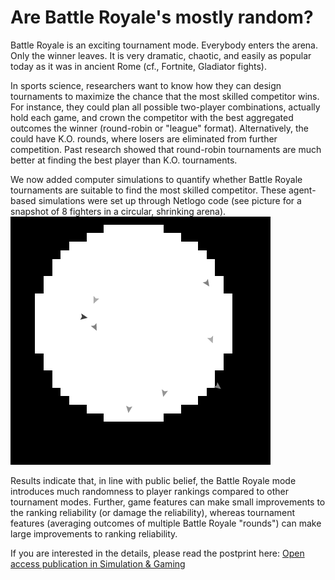 <h1> Are Battle Royale's mostly random? </h1>

Battle Royale is an exciting tournament mode. Everybody enters the arena. Only the winner leaves. It is very dramatic, chaotic, and easily as popular today as it was in ancient Rome (cf., Fortnite, Gladiator fights).

In sports science, researchers want to know how they can design tournaments to maximize the chance that the most skilled competitor wins. For instance, they could plan all possible two-player combinations, actually hold each game, and crown the competitor with the best aggregated outcomes the winner (round-robin or "league" format). Alternatively, the could have K.O. rounds, where losers are eliminated from further competition. Past research showed that round-robin tournaments are much better at finding the best player than K.O. tournaments.

We now added computer simulations to quantify whether Battle Royale tournaments are suitable to find the most skilled competitor.
These agent-based simulations were set up through Netlogo code (see picture for a snapshot of 8 fighters in a circular, shrinking arena). 
<img src="assets/blog_images/arena.png">

Results indicate that, in line with public belief, the Battle Royale mode introduces much randomness to player rankings compared to other tournament modes. Further, game features can make small improvements to the ranking reliability (or damage the reliability), whereas tournament features (averaging outcomes of multiple Battle Royale "rounds") can make large improvements to ranking reliability.


If you are interested in the details, please read the postprint here: [Open access publication in Simulation & Gaming](https://osf.io/enz6g/)
